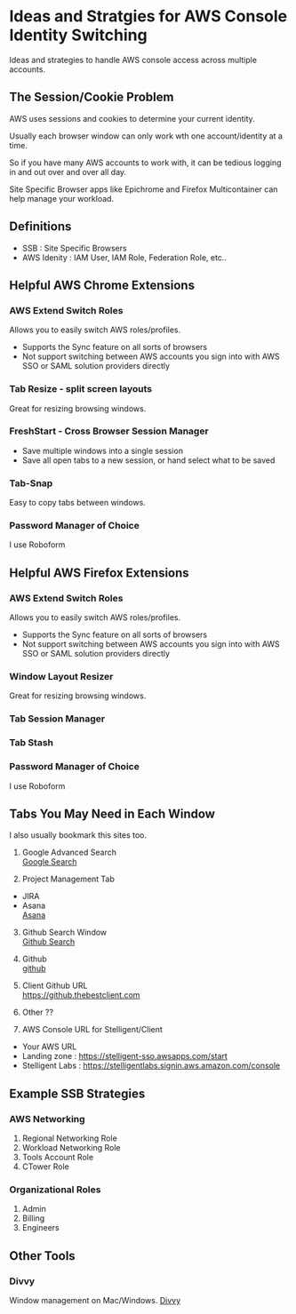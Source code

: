 # Ideas and Stratgies for AWS Console Identity Switching
Ideas and strategies to handle AWS console access across multiple accounts.

## The Session/Cookie Problem

AWS uses sessions and cookies to determine your current identity.

Usually each browser window can only work wth one account/identity at a time.

So if you have many AWS accounts to work with, it can be tedious logging in and out over and over all day.

Site Specific Browser apps like Epichrome and Firefox Multicontainer can help
manage your workload.
## Definitions
- SSB : Site Specific Browsers
- AWS Idenity : IAM User, IAM Role, Federation Role, etc..

## Helpful AWS Chrome Extensions
### AWS Extend Switch Roles
Allows you to easily switch AWS roles/profiles.

- Supports the Sync feature on all sorts of browsers
- Not support switching between AWS accounts you sign into with AWS SSO or SAML solution providers directly

### Tab Resize - split screen layouts
Great for resizing browsing windows.

### FreshStart - Cross Browser Session Manager
- Save multiple windows into a single session
- Save all open tabs to a new session, or hand select what to be saved

### Tab-Snap
Easy to copy tabs between windows.

### Password Manager of Choice
I use Roboform

## Helpful AWS Firefox Extensions
### AWS Extend Switch Roles
Allows you to easily switch AWS roles/profiles.

- Supports the Sync feature on all sorts of browsers
- Not support switching between AWS accounts you sign into with AWS SSO or SAML solution providers directly

### Window Layout Resizer
Great for resizing browsing windows.

### Tab Session Manager

### Tab Stash

### Password Manager of Choice
I use Roboform

## Tabs You May Need in Each Window
I also usually bookmark this sites too.

1) Google Advanced Search  
[Google Search](https://www.google.com/advanced_search?hl=en&num=100)

2) Project Management Tab
- JIRA
- Asana  
[Asana](https://app.asana.com)

3) Github Search Window  
[Github Search](https://github.com/search/advanced)

4) Github  
[github](https://github.com/)

5) Client Github URL  
https://github.thebestclient.com

6) Other ??   

7) AWS Console URL for Stelligent/Client
- Your AWS URL
- Landing zone : https://stelligent-sso.awsapps.com/start
- Stelligent Labs : https://stelligentlabs.signin.aws.amazon.com/console

## Example SSB Strategies

### AWS Networking
1) Regional Networking Role
2) Workload Networking Role
3) Tools Account Role
4) CTower Role

### Organizational Roles
1) Admin
2) Billing
3) Engineers

## Other Tools

### Divvy
Window management on Mac/Windows.
[Divvy](https://mizage.com/windivvy/)
